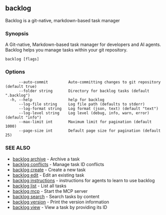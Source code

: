 ## backlog

Backlog is a git-native, markdown-based task manager

### Synopsis

A Git-native, Markdown-based task manager for developers and AI agents.
Backlog helps you manage tasks within your git repository.

```
backlog [flags]
```

### Options

```
      --auto-commit         Auto-committing changes to git repository (default true)
      --folder string       Directory for backlog tasks (default ".backlog")
  -h, --help                help for backlog
      --log-file string     Log file path (defaults to stderr)
      --log-format string   Log format (json, text) (default "text")
      --log-level string    Log level (debug, info, warn, error) (default "info")
      --max-limit int       Maximum limit for pagination (default 1000)
      --page-size int       Default page size for pagination (default 25)
```

### SEE ALSO

* [backlog archive](backlog_archive.md)	 - Archive a task
* [backlog conflicts](backlog_conflicts.md)	 - Manage task ID conflicts
* [backlog create](backlog_create.md)	 - Create a new task
* [backlog edit](backlog_edit.md)	 - Edit an existing task
* [backlog instructions](backlog_instructions.md)	 - instructions for agents to learn to use backlog
* [backlog list](backlog_list.md)	 - List all tasks
* [backlog mcp](backlog_mcp.md)	 - Start the MCP server
* [backlog search](backlog_search.md)	 - Search tasks by content
* [backlog version](backlog_version.md)	 - Print the version information
* [backlog view](backlog_view.md)	 - View a task by providing its ID

